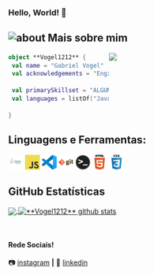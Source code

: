 ### Hello, World! 👋

## <img width="45" alt="about" src="https://raw.github.com/elizarov/elizarov/master/about.png"> Mais sobre mim

<img align="right" width="300" src="https://i2.wp.com/allhtaccess.info/wp-content/uploads/2018/03/programming.gif?fit=1281%2C716&ssl=1" />

```kotlin
object **Vogel1212** {
 val name = "Gabriel Vogel"
 val acknowledgements = "Engineer AWS & Cloud"
 
 val primarySkillset = "ALGUMAS HABILIDADES"
 val languages = listOf("Java", "Python", "Delphi", "Yaml", "Delphi", "AWS CDK", "Cfn") 

}
```

## **Linguagens e Ferramentas:**  

<code><img height="30" src="https://raw.githubusercontent.com/github/explore/80688e429a7d4ef2fca1e82350fe8e3517d3494d/topics/java/java.png"></code>
<code><img height="30" src="https://raw.githubusercontent.com/github/explore/80688e429a7d4ef2fca1e82350fe8e3517d3494d/topics/javascript/javascript.png"></code>
<code><img height="30" src="https://raw.githubusercontent.com/github/explore/80688e429a7d4ef2fca1e82350fe8e3517d3494d/topics/visual-studio-code/visual-studio-code.png"></code>
<code><img height="30" src="https://raw.githubusercontent.com/github/explore/80688e429a7d4ef2fca1e82350fe8e3517d3494d/topics/git/git.png"></code>
<code><img height="30" src="https://raw.githubusercontent.com/github/explore/80688e429a7d4ef2fca1e82350fe8e3517d3494d/topics/terminal/terminal.png"></code>
<code><img height="30" src="https://raw.githubusercontent.com/github/explore/80688e429a7d4ef2fca1e82350fe8e3517d3494d/topics/html/html.png"></code>
<code><img height="30" src="https://raw.githubusercontent.com/github/explore/80688e429a7d4ef2fca1e82350fe8e3517d3494d/topics/css/css.png"></code>


## **GitHub Estatísticas**

<a href="https://github.com/Vogel1212">
  <img align="center" src="https://github-readme-stats.vercel.app/api/top-langs/?username=vogel1212&theme=dracula&hide_langs_below=1" />
</a>

<a href="https://github.com/Vogel1212">
 <img align="center" src="https://github-readme-stats.vercel.app/api?username=vogel1212&show_icons=true&theme=dracula&line_height=27" alt="**Vogel1212** github stats"/>
</a>

[instagram]: https://www.instagram.com/gabriel.vogel/
[linkedin]: https://www.linkedin.com/in/gabriel-vogel-a92149182/
<br>

#### Rede Sociais!

📷 [instagram][instagram] **|** 
👔 [linkedin][linkedin]
